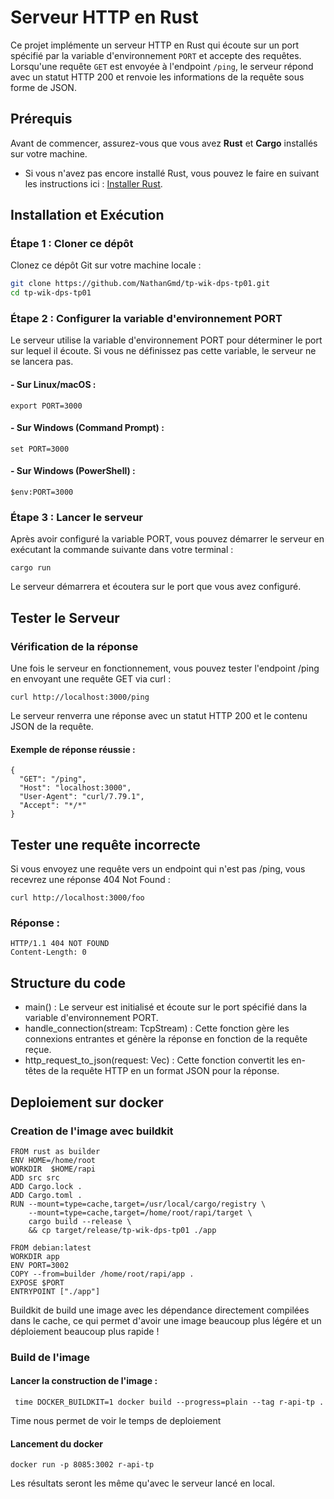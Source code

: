 # Serveur HTTP en Rust

Ce projet implémente un serveur HTTP en Rust qui écoute sur un port spécifié par la variable d'environnement `PORT` et accepte des requêtes. Lorsqu'une requête `GET` est envoyée à l'endpoint `/ping`, le serveur répond avec un statut HTTP 200 et renvoie les informations de la requête sous forme de JSON.

## Prérequis

Avant de commencer, assurez-vous que vous avez **Rust** et **Cargo** installés sur votre machine.

- Si vous n'avez pas encore installé Rust, vous pouvez le faire en suivant les instructions ici : [Installer Rust](https://www.rust-lang.org/learn/get-started).

## Installation et Exécution

### Étape 1 : Cloner ce dépôt

Clonez ce dépôt Git sur votre machine locale :

```bash
git clone https://github.com/NathanGmd/tp-wik-dps-tp01.git
cd tp-wik-dps-tp01
```
### Étape 2 : Configurer la variable d'environnement PORT

Le serveur utilise la variable d'environnement PORT pour déterminer le port sur lequel il écoute. Si vous ne définissez pas cette variable, le serveur ne se lancera pas.

#### - Sur Linux/macOS :
```
export PORT=3000
```
#### - Sur Windows (Command Prompt) :
```
set PORT=3000
```
#### - Sur Windows (PowerShell) :
```
$env:PORT=3000
```
### Étape 3 : Lancer le serveur

Après avoir configuré la variable PORT, vous pouvez démarrer le serveur en exécutant la commande suivante dans votre terminal :
```
cargo run
```
Le serveur démarrera et écoutera sur le port que vous avez configuré.

## Tester le Serveur

### Vérification de la réponse

Une fois le serveur en fonctionnement, vous pouvez tester l'endpoint /ping en envoyant une requête GET via curl :
```
curl http://localhost:3000/ping
```
Le serveur renverra une réponse avec un statut HTTP 200 et le contenu JSON de la requête.

#### Exemple de réponse réussie :
```
{
  "GET": "/ping",
  "Host": "localhost:3000",
  "User-Agent": "curl/7.79.1",
  "Accept": "*/*"
}
```
## Tester une requête incorrecte

Si vous envoyez une requête vers un endpoint qui n'est pas /ping, vous recevrez une réponse 404 Not Found :
```
curl http://localhost:3000/foo
```
### Réponse :
```
HTTP/1.1 404 NOT FOUND
Content-Length: 0
```
## Structure du code

- main() : Le serveur est initialisé et écoute sur le port spécifié dans la variable d'environnement PORT.
- handle_connection(stream: TcpStream) : Cette fonction gère les connexions entrantes et génère la réponse en fonction de la requête reçue.
- http_request_to_json(request: Vec<String>) : Cette fonction convertit les en-têtes de la requête HTTP en un format JSON pour la réponse.

## Deploiement sur docker

### Creation de l'image avec buildkit

```
FROM rust as builder
ENV HOME=/home/root
WORKDIR  $HOME/rapi
ADD src src
ADD Cargo.lock .
ADD Cargo.toml .
RUN --mount=type=cache,target=/usr/local/cargo/registry \
    --mount=type=cache,target=/home/root/rapi/target \
    cargo build --release \
    && cp target/release/tp-wik-dps-tp01 ./app

FROM debian:latest
WORKDIR app
ENV PORT=3002
COPY --from=builder /home/root/rapi/app .
EXPOSE $PORT
ENTRYPOINT ["./app"]
```
Buildkit de build une image avec les dépendance directement compilées dans le cache, ce qui permet d'avoir une image beaucoup plus légére et un déploiement beaucoup plus rapide !

### Build de l'image
#### Lancer la construction de l'image :

```
 time DOCKER_BUILDKIT=1 docker build --progress=plain --tag r-api-tp .
```

Time nous permet de voir le temps de deploiement

#### Lancement du docker

```
docker run -p 8085:3002 r-api-tp
```

Les résultats seront les même qu'avec le serveur lancé en local.
